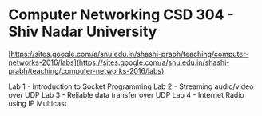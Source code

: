 # Computer Networking CSD 304 - Shiv Nadar University

[https://sites.google.com/a/snu.edu.in/shashi-prabh/teaching/computer-networks-2016/labs](https://sites.google.com/a/snu.edu.in/shashi-prabh/teaching/computer-networks-2016/labs)

Lab 1 - Introduction to Socket Programming
Lab 2 - Streaming audio/video over UDP
Lab 3 - Reliable data transfer over UDP
Lab 4 - Internet Radio using IP Multicast
